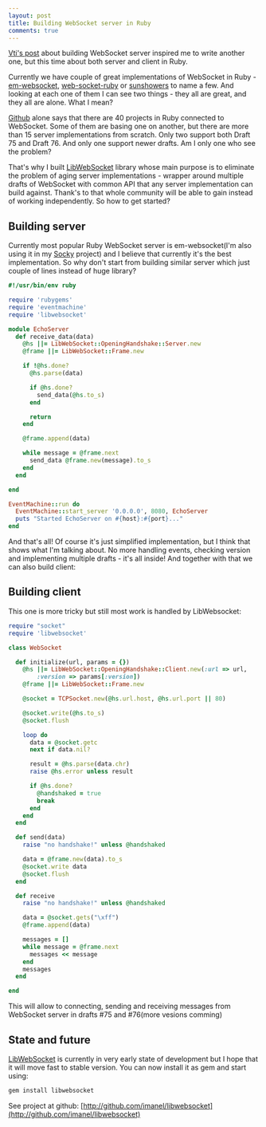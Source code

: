 ```yaml
---
layout: post
title: Building WebSocket server in Ruby
comments: true
---
```


[Vti's post](http://showmetheco.de/articles/2010/11/timtow-to-build-a-websocket-server-in-perl.html) about building WebSocket server inspired me to write another one, but this time about both server and client in Ruby.

Currently we have couple of great implementations of WebSocket in Ruby - [em-websocket](http://github.com/igrigorik/em-websocket), [web-socket-ruby](http://github.com/gimite/web-socket-ruby) or [sunshowers](http://rainbows.rubyforge.org/sunshowers) to name a few. And looking at each one of them I can see two things - they all are great, and they all are alone. What I mean?

[Github](http://github.com) alone says that there are 40 projects in Ruby connected to WebSocket. Some of them are basing one on another, but there are more than 15 server implementations from scratch. Only two support both Draft 75 and Draft 76. And only one support newer drafts. Am I only one who see the problem?

That's why I built [LibWebSocket](http://github.com/imanel/libwebsocket) library whose main purpose is to eliminate the problem of aging server implementations - wrapper around multiple drafts of WebSocket with common API that any server implementation can build against. Thank's to that whole community will be able to gain instead of working independently. So how to get started?

## Building server

Currently most popular Ruby WebSocket server is em-websocket(I'm also using it in my [Socky](http://github.com/socky) project) and I believe that currently it's the best implementation. So why don't start from building similar server which just couple of lines instead of huge library?

``` ruby
#!/usr/bin/env ruby

require 'rubygems'
require 'eventmachine'
require 'libwebsocket'

module EchoServer
  def receive_data(data)
    @hs ||= LibWebSocket::OpeningHandshake::Server.new
    @frame ||= LibWebSocket::Frame.new

    if !@hs.done?
      @hs.parse(data)

      if @hs.done?
        send_data(@hs.to_s)
      end

      return
    end

    @frame.append(data)

    while message = @frame.next
      send_data @frame.new(message).to_s
    end
  end

end

EventMachine::run do
  EventMachine::start_server '0.0.0.0', 8080, EchoServer
  puts "Started EchoServer on #{host}:#{port}..."
end
```

And that's all! Of course it's just simplified implementation, but I think that shows what I'm talking about. No more handling events, checking version and implementing multiple drafts - it's all inside! And together with that we can also build client:

## Building client

This one is more tricky but still most work is handled by LibWebsocket:

``` ruby
require "socket"
require 'libwebsocket'

class WebSocket

  def initialize(url, params = {})
    @hs ||= LibWebSocket::OpeningHandshake::Client.new(:url => url,
        :version => params[:version])
    @frame ||= LibWebSocket::Frame.new

    @socket = TCPSocket.new(@hs.url.host, @hs.url.port || 80)

    @socket.write(@hs.to_s)
    @socket.flush

    loop do
      data = @socket.getc
      next if data.nil?

      result = @hs.parse(data.chr)
      raise @hs.error unless result

      if @hs.done?
        @handshaked = true
        break
      end
    end
  end

  def send(data)
    raise "no handshake!" unless @handshaked

    data = @frame.new(data).to_s
    @socket.write data
    @socket.flush
  end

  def receive
    raise "no handshake!" unless @handshaked

    data = @socket.gets("\xff")
    @frame.append(data)

    messages = []
    while message = @frame.next
      messages << message
    end
    messages
  end

end
```

This will allow to connecting, sending and receiving messages from WebSocket server in drafts #75 and #76(more vesions comming)

## State and future

[LibWebSocket](http://github.com/imanel/libwebsocket) is currently in very early state of development but I hope that it will move fast to stable version. You can now install it as gem and start using:

``` sh
gem install libwebsocket
```

See project at github: [http://github.com/imanel/libwebsocket](http://github.com/imanel/libwebsocket)
